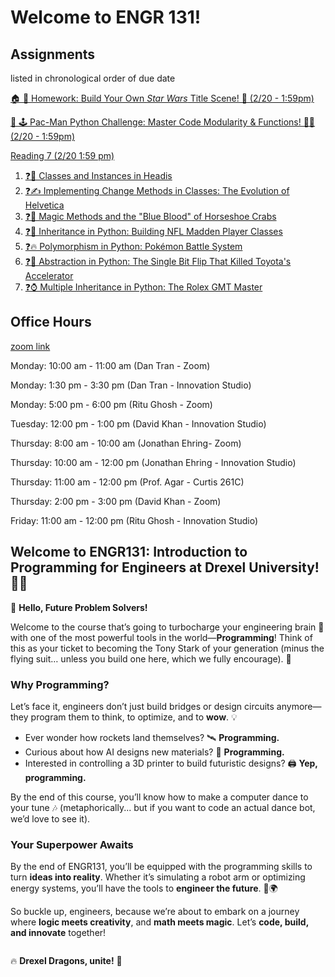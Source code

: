 # Welcome to ENGR 131!

<!-- ## Announcements

**Lab 1: Note all labs for week 1 will be held in the Innovation studio.** --> 

## Assignments 

listed in chronological order of due date 

[🏠 🚀 Homework: Build Your Own *Star Wars* Title Scene! 🌌   (2/20 - 1:59pm)](../jupyterbook/week_6/homework/1_star_wars_q.ipynb)

[🧪 🕹️ Pac-Man Python Challenge: Master Code Modularity & Functions! 🍒👻 (2/20 - 1:59pm)](../jupyterbook/week_6/lab/1_PacMan.ipynb)

[Reading 7 (2/20 1:59 pm)](../jupyterbook/week_7/readings/index.md) 

  1. [❓🏓 Classes and Instances in Headis](../jupyterbook/week_7/readings/3_headis_q.ipynb)
  2. [❓✍️ Implementing Change Methods in Classes: The Evolution of Helvetica](../jupyterbook/week_7/readings/5_change_methods_q.ipynb)
  3. [❓🦀 Magic Methods and the "Blue Blood" of Horseshoe Crabs](../jupyterbook/week_7/readings/7_magic_methods_horseshoe_q.ipynb)
  4. [❓🏈 Inheritance in Python: Building NFL Madden Player Classes](../jupyterbook/week_7/readings/10_inheritance_q.ipynb)
  5. [❓🔥 Polymorphism in Python: Pokémon Battle System](../jupyterbook/week_7/readings/12_pokemon_polymorphism_q.ipynb)
  6. [❓🚗 Abstraction in Python: The Single Bit Flip That Killed Toyota's Accelerator](../jupyterbook/week_7/readings/14_toyota_accelerator_q.ipynb)
  7. [❓⌚ Multiple Inheritance in Python: The Rolex GMT Master](../jupyterbook/week_7/readings/16_GMT_q.ipynb)

## Office Hours

[zoom link](https://drexel.zoom.us/my/engr131)

Monday: 10:00 am - 11:00 am (Dan Tran - Zoom)

Monday: 1:30 pm - 3:30 pm (Dan Tran - Innovation Studio)

Monday: 5:00 pm - 6:00 pm (Ritu Ghosh - Zoom)

Tuesday: 12:00 pm - 1:00 pm (David Khan - Innovation Studio)

Thursday: 8:00 am - 10:00 am (Jonathan Ehring- Zoom)

Thursday: 10:00 am - 12:00 pm (Jonathan Ehring - Innovation Studio)

Thursday: 11:00 am - 12:00 pm (Prof. Agar - Curtis 261C)

Thursday: 2:00 pm - 3:00 pm (David Khan - Zoom)

Friday: 11:00 am - 12:00 pm (Ritu Ghosh - Innovation Studio)

## Welcome to **ENGR131: Introduction to Programming for Engineers** at Drexel University! 🎉🐉

👋 **Hello, Future Problem Solvers!**

Welcome to the course that’s going to turbocharge your engineering brain 🧠 with one of the most powerful tools in the world—**Programming**! Think of this as your ticket to becoming the Tony Stark of your generation (minus the flying suit… unless you build one here, which we fully encourage). 🚀

### **Why Programming?**

Let’s face it, engineers don’t just build bridges or design circuits anymore—they program them to think, to optimize, and to **wow**. 💡

- Ever wonder how rockets land themselves? 🛰️ **Programming.**
- Curious about how AI designs new materials? 🤖 **Programming.**
- Interested in controlling a 3D printer to build futuristic designs? 🖨️ **Yep, programming.**

By the end of this course, you’ll know how to make a computer dance to your tune 🎶 (metaphorically... but if you want to code an actual dance bot, we’d love to see it).

### **Your Superpower Awaits**

By the end of ENGR131, you’ll be equipped with the programming skills to turn **ideas into reality**. Whether it’s simulating a robot arm or optimizing energy systems, you’ll have the tools to **engineer the future**. 🚀🌍

So buckle up, engineers, because we’re about to embark on a journey where **logic meets creativity**, and **math meets magic**. Let’s **code, build, and innovate** together!

```{include} ./instructors/1_instructors.md

```

🔥 **Drexel Dragons, unite!** 🐉

```{tableofcontents}

```
